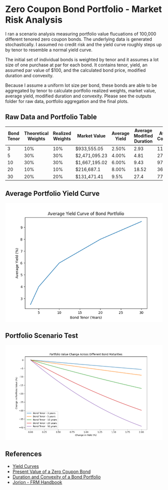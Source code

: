 # Zero Coupon Bond Portfolio - Market Risk Analysis
I ran a scenario analysis measuring portfolio value flucuations of 100,000 different tenored zero coupon bonds. The underlying data is generated stochastically. I assumed no credit risk and the yield curve roughly steps up by tenor to resemble a normal yield curve. 

The initial set of individual bonds is weighted by tenor and it assumes a lot size of one purchase at par for each bond. It contains tenor, yield, an assumed par value of $100, and the calculated bond price, modified duration and convexity. 

Because I assume a uniform lot size per bond, these bonds are able to be aggregated by tenor to calculate portfolio realized weights, market value, average yield, modified duration and convexity. Please see the outputs folder for raw data, portfolio aggregation and the final plots.
 
## Raw Data and Portfolio Table
| Bond Tenor | Theoretical Weights | Realized Weights | Market Value | Average Yield | Average Modified Duration | Average Convexity |
| ----------- | ----------- | ----------- | ----------- | ----------- | ----------- | ----------- |
| 3 | 10% | 10% | $933,555.05 | 2.50% | 2.93 | 11.42 |
| 5 | 30% | 30% | $2,471,095.23 | 4.00% | 4.81 | 27.74 |
| 10 | 30% | 30% | $1,667,195.02 | 6.00% | 9.43 | 97.9 |
| 20 | 10% | 10% | $216,687.1| 8.00% | 18.52 | 360.07 |
| 30 | 20% | 20% | $131,471.41| 9.5% | 27.4 | 775.64 |

## Average Portfolio Yield Curve

![alt text](https://github.com/amason445/bond_portfolio_risk/blob/main/outputs/portfolio_yield_curve.png)

## Portfolio Scenario Test

![alt_text](https://github.com/amason445/bond_portfolio_risk/blob/main/outputs/portfolio_value_change.png)

## References
- [Yield Curves](https://www.investopedia.com/terms/y/yieldcurve.asp)
- [Present Value of a Zero Coupon Bond](https://www.wallstreetprep.com/knowledge/zero-coupon-bond/)
- [Duration and Convexity of a Bond Portfolio](https://analystprep.com/cfa-level-1-exam/fixed-income/duration-and-convexity-of-a-bond-portfolio/)
- [Jorion - FRM Handbook](https://www.google.com/books/edition/Financial_Risk_Manager_Handbook/4ceVmGJSNpcC?hl=en)
